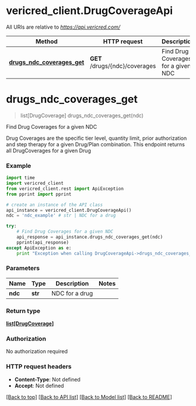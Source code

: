 # vericred_client.DrugCoverageApi

All URIs are relative to *https://api.vericred.com/*

Method | HTTP request | Description
------------- | ------------- | -------------
[**drugs_ndc_coverages_get**](DrugCoverageApi.md#drugs_ndc_coverages_get) | **GET** /drugs/{ndc}/coverages | Find Drug Coverages for a given NDC


# **drugs_ndc_coverages_get**
> list[DrugCoverage] drugs_ndc_coverages_get(ndc)

Find Drug Coverages for a given NDC

Drug Coverages are the specific tier level, quantity limit, prior authorization
and step therapy for a given Drug/Plan combination.  This endpoint returns
all DrugCoverages for a given Drug



### Example 
```python
import time
import vericred_client
from vericred_client.rest import ApiException
from pprint import pprint

# create an instance of the API class
api_instance = vericred_client.DrugCoverageApi()
ndc = 'ndc_example' # str | NDC for a drug

try: 
    # Find Drug Coverages for a given NDC
    api_response = api_instance.drugs_ndc_coverages_get(ndc)
    pprint(api_response)
except ApiException as e:
    print "Exception when calling DrugCoverageApi->drugs_ndc_coverages_get: %s\n" % e
```

### Parameters

Name | Type | Description  | Notes
------------- | ------------- | ------------- | -------------
 **ndc** | **str**| NDC for a drug | 

### Return type

[**list[DrugCoverage]**](DrugCoverage.md)

### Authorization

No authorization required

### HTTP request headers

 - **Content-Type**: Not defined
 - **Accept**: Not defined

[[Back to top]](#) [[Back to API list]](../README.md#documentation-for-api-endpoints) [[Back to Model list]](../README.md#documentation-for-models) [[Back to README]](../README.md)

